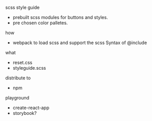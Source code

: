
scss style guide
  - prebuilt scss modules for buttons and styles.
  - pre chosen color palletes.

how
  - webpack to load scss and support the scss Syntax of @include

what
  - reset.css
  - styleguide.scss
  
distribute to 
  - npm 

playground
  - create-react-app 
  - storybook?